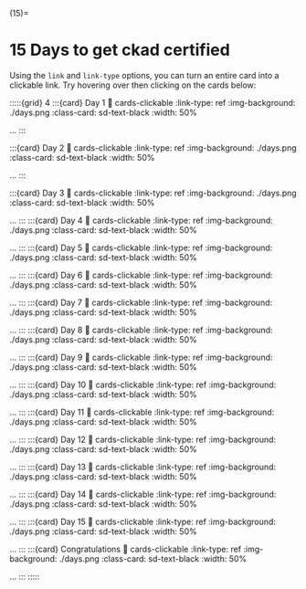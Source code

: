 (15)=
# 15 Days to get ckad certified

Using the `link` and `link-type` options, you can turn an entire card into a clickable link. Try hovering over then clicking on the cards below:

:::::{grid} 4
:::{card} Day 1 
:link: cards-clickable
:link-type: ref
:img-background: ./days.png
:class-card: sd-text-black
:width: 50%

...
:::

:::{card} Day 2 
:link: cards-clickable
:link-type: ref
:img-background: ./days.png
:class-card: sd-text-black
:width: 50%

...
:::

:::{card} Day 3 
:link: cards-clickable
:link-type: ref
:img-background: ./days.png
:class-card: sd-text-black
:width: 50%

...
:::
:::{card} Day 4 
:link: cards-clickable
:link-type: ref
:img-background: ./days.png
:class-card: sd-text-black
:width: 50%

...
:::
:::{card} Day 5 
:link: cards-clickable
:link-type: ref
:img-background: ./days.png
:class-card: sd-text-black
:width: 50%

...
:::
:::{card} Day 6 
:link: cards-clickable
:link-type: ref
:img-background: ./days.png
:class-card: sd-text-black
:width: 50%

...
:::
:::{card} Day 7 
:link: cards-clickable
:link-type: ref
:img-background: ./days.png
:class-card: sd-text-black
:width: 50%

...
:::
:::{card} Day 8 
:link: cards-clickable
:link-type: ref
:img-background: ./days.png
:class-card: sd-text-black
:width: 50%

...
:::
:::{card} Day 9 
:link: cards-clickable
:link-type: ref
:img-background: ./days.png
:class-card: sd-text-black
:width: 50%

...
:::
:::{card} Day 10 
:link: cards-clickable
:link-type: ref
:img-background: ./days.png
:class-card: sd-text-black
:width: 50%

...
:::
:::{card} Day 11 
:link: cards-clickable
:link-type: ref
:img-background: ./days.png
:class-card: sd-text-black
:width: 50%

...
:::
:::{card} Day 12 
:link: cards-clickable
:link-type: ref
:img-background: ./days.png
:class-card: sd-text-black
:width: 50%

...
:::
:::{card} Day 13 
:link: cards-clickable
:link-type: ref
:img-background: ./days.png
:class-card: sd-text-black
:width: 50%

...
:::
:::{card} Day 14 
:link: cards-clickable
:link-type: ref
:img-background: ./days.png
:class-card: sd-text-black
:width: 50%

...
:::
:::{card} Day 15 
:link: cards-clickable
:link-type: ref
:img-background: ./days.png
:class-card: sd-text-black
:width: 50%

...
:::
:::{card} Congratulations 
:link: cards-clickable
:link-type: ref
:img-background: ./days.png
:class-card: sd-text-black
:width: 50%

...
:::
:::::